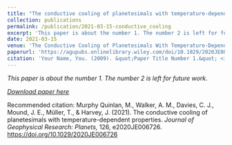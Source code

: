 ```yaml
---
title: "The conductive cooling of planetesimals with temperature-dependent properties"
collection: publications
permalink: /publication/2021-03-15-conductive_cooling
excerpt: 'This paper is about the number 1. The number 2 is left for future work.'
date: 2021-03-15
venue: 'The Conductive Cooling of Planetesimals With Temperature-Dependent Properties'
paperurl: 'https://agupubs.onlinelibrary.wiley.com/doi/10.1029/2020JE006726'
citation: 'Your Name, You. (2009). &quot;Paper Title Number 1.&quot; <i>Journal 1</i>. 1(1).'
---
```


*This paper is about the number 1. The number 2 is left for future work.*

*[Download paper here](http://academicpages.github.io/files/paper1.pdf)*

Recommended citation:  Murphy Quinlan, M., Walker, A. M., Davies, C. J., Mound, J. E., Müller, T., & Harvey, J. (2021). The conductive cooling of planetesimals with temperature-dependent properties. *Journal of Geophysical Research: Planets,* 126, e2020JE006726. https://doi.org/10.1029/2020JE006726 
